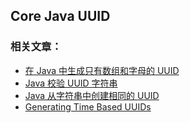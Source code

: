 ## Core Java UUID

### 相关文章： 
- [在 Java 中生成只有数组和字母的 UUID](https://track.ossez.com/articles/PL-A-37491643/Java-UUID)
- [Java 校验 UUID 字符串](https://www.baeldung.com/java-validate-uuid-string)
- [Java 从字符串中创建相同的 UUID](https://track.ossez.com/articles/PL-A-37491641/Java-UUID)
- [Generating Time Based UUIDs](https://track.ossez.com/articles/PL-A-37491625/UUID)
